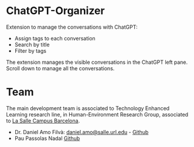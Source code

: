 # ChatGPT-Organizer
Extension to manage the conversations with ChatGPT:

- Assign tags to each conversation
- Search by title
- Filter by tags

The extension manages the visible conversations in the ChatGPT left pane. Scroll down to manage all the conversations.

# Team
The main development team is associated to Technology Enhanced Learning research line, in Human-Environment Research Group, associated to [La Salle Campus Barcelona](https://www.salleurl.edu/en).
- Dr. Daniel Amo Filvà: daniel.amo@salle.url.edu - [Github](https://github.com/danielamof/)
- Pau Passolas Nadal [Github](https://github.com/ppassolas/)
